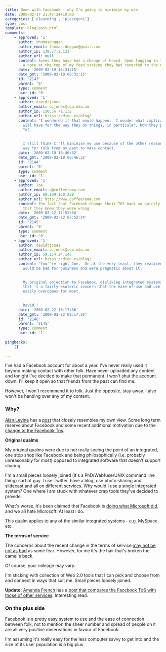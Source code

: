 ```yaml
---
title: Down with facebook - why I'm going to minimise my use
date: 2009-02-17 21:47:24+10:00
categories: ['elearning', 'plescquni']
type: post
template: blog-post.html
comments:
    - approved: '1'
      author: thomasduggan
      author_email: thomas.duggan@gmail.com
      author_ip: 138.77.2.131
      author_url: null
      content: Seems they have had a change of heard. Upon logging in today there was
        a note at the top of my feed stating they had reverted to the old ToS for now.
      date: '2009-02-19 16:31:15'
      date_gmt: '2009-02-19 06:31:15'
      id: '2143'
      parent: '0'
      type: comment
      user_id: '0'
    - approved: '1'
      author: davidtjones
      author_email: d.jones@cqu.edu.au
      author_ip: 130.56.71.132
      author_url: https://djon.es/blog/
      content: 'I wondered if that would happen.  I wonder what implications this experience
        will have for the way they do things, in particular, how they prepare the new
        ToS.
    
    
        I still think I''ll minimise my use because of the other reasons.  Still a good
        way for folk from my past to make contact.'
      date: '2009-02-19 16:46:32'
      date_gmt: '2009-02-19 06:46:32'
      id: '2144'
      parent: '0'
      type: comment
      user_id: '1'
    - approved: '1'
      author: Joe
      author_email: a@coffeerama.com
      author_ip: 68.109.160.228
      author_url: http://www.coffeerama.com
      content: the fact that Facebook change their TOS back so quickly is like an admission
        that they knew they were wrong
      date: '2009-02-22 17:52:34'
      date_gmt: '2009-02-22 07:52:34'
      id: '2145'
      parent: '0'
      type: comment
      user_id: '0'
    - approved: '1'
      author: davidtjones
      author_email: d.jones@cqu.edu.au
      author_ip: 59.154.24.147
      author_url: https://djon.es/blog/
      content: 'You''re right Joe.  Or at the very least, they realised that the bad publicity
        would be bad for business and were pragmatic about it.
    
    
        My original objection to Facebook, disliking integrated systems, stands.  But
        that''s a fairly esoteric concern that the ease-of-use and usefulness of Facebook
        easily overcomes for most.
    
    
        David.'
      date: '2009-02-22 18:17:36'
      date_gmt: '2009-02-22 08:17:36'
      id: '2146'
      parent: '2145'
      type: comment
      user_id: '1'
    
pingbacks:
    []
    
---
```

I've had a Facebook account for about a year. I've never really used it beyond making contact with other folk. Have never uploaded any content and tonight I've decided to make that permanent. I won't shut the account down. I'll keep it open so that friends from the past can find me.

However, I won't recommend it to folk. Just the opposite, stay away. I also won't be handing over any of my content.

### Why?

[Alan Levine](http://cogdogblog.com/about/) has a [post](http://cogdogblog.com/2009/02/16/stingy-facebook-gets-none-of-my-media/) that closely resembles my own view. Some long term reserve about Facebook and some recent additional motivation due to the [change to the Facebook Tos](http://consumerist.com/5150175/facebooks-new-terms-of-service-we-can-do-anything-we-want-with-your-content-forever).

**Original qualms**

My original qualms were due to not really seeing the point of an integrated, one stop shop like Facebook and being philosophically (i.e. probably unreasonably for most) opposed to integrated software that doesn't support sharing.

I'm a small pieces loosely joined (it's a PhD/Webfuse/UNIX command line thing) sort of guy. I use Twitter, have a blog, use photo sharing and slidecast and all on different services. Why would I use a single integrated system? One where I am stuck with whatever crap tools they've decided to provide.

What's worse, it's been claimed that Facebook is [doing what Microsoft did](http://www.elearnspace.org/blog/2009/02/13/facebook-on-top/), and we all hate Microsoft. At least I do.

This qualm applies to any of the similar integrated systems - e.g. MySpace etc.

**The terms of service**

The concerns about the recent change in the terms of service [may not be not as bad](http://mashable.com/2009/02/16/facebook-tos-response/) as some fear. However, for me it's the hair that's broken the camel's back.

Of course, your mileage may vary.

I'm sticking with collection of Web 2.0 tools that I can pick and choose from and connect in ways that suit me. Small pieces loosely joined.

**Update:** [Amanda French](http://amandafrench.net/about/) has a [post that compares the Facebook ToS with those of other services](http://amandafrench.net/2009/02/16/facebook-terms-of-service-compared/). Interesting read.

### On the plus side

Facebook is a pretty easy system to use and the ease of connection between folk, not to mention the sheer number and spread of people on it are all very positive observations in favour of Facebook.

I'm assuming it's really easy for the less computer savvy to get into and the size of its user population is a big plus.